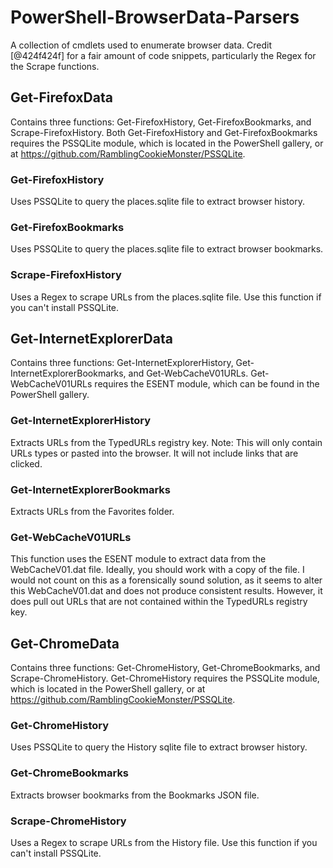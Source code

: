 # PowerShell-BrowserData-Parsers
A collection of cmdlets used to enumerate browser data. Credit [@424f424f] for a fair amount of code snippets, particularly the Regex for the Scrape functions.

## Get-FirefoxData 
Contains three functions: Get-FirefoxHistory, Get-FirefoxBookmarks, and Scrape-FirefoxHistory. Both Get-FirefoxHistory and Get-FirefoxBookmarks requires the PSSQLite module, which is located in the PowerShell gallery, or at https://github.com/RamblingCookieMonster/PSSQLite.

### Get-FirefoxHistory
Uses PSSQLite to query the places.sqlite file to extract browser history. 

### Get-FirefoxBookmarks
Uses PSSQLite to query the places.sqlite file to extract browser bookmarks.

### Scrape-FirefoxHistory
Uses a Regex to scrape URLs from the places.sqlite file. Use this function if you can't install PSSQLite.

## Get-InternetExplorerData
Contains three functions: Get-InternetExplorerHistory, Get-InternetExplorerBookmarks, and Get-WebCacheV01URLs. Get-WebCacheV01URLs requires the ESENT module, which can be found in the PowerShell gallery.

### Get-InternetExplorerHistory
Extracts URLs from the TypedURLs registry key. Note: This will only contain URLs types or pasted into the browser. It will not include links that are clicked.

### Get-InternetExplorerBookmarks
Extracts URLs from the Favorites folder.

### Get-WebCacheV01URLs
This function uses the ESENT module to extract data from the WebCacheV01.dat file. Ideally, you should work with a copy of the file. I would not count on this as a forensically sound solution, as it seems to alter this WebCacheV01.dat and does not produce consistent results. However, it does pull out URLs that are not contained within the TypedURLs registry key.

## Get-ChromeData
Contains three functions: Get-ChromeHistory, Get-ChromeBookmarks, and Scrape-ChromeHistory. Get-ChromeHistory requires the PSSQLite module, which is located in the PowerShell gallery, or at https://github.com/RamblingCookieMonster/PSSQLite.

### Get-ChromeHistory
Uses PSSQLite to query the History sqlite file to extract browser history. 

### Get-ChromeBookmarks
Extracts browser bookmarks from the Bookmarks JSON file.

### Scrape-ChromeHistory
Uses a Regex to scrape URLs from the History file. Use this function if you can't install PSSQLite.



